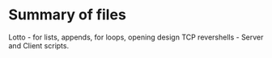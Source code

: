 # Summary of files

Lotto - for lists, appends, for loops, opening design
TCP revershells - Server and Client scripts. 
